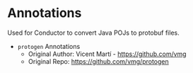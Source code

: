 # Annotations 
Used for Conductor to convert Java POJs to protobuf files.

- `protogen` Annotations
  - Original Author: Vicent Martí - https://github.com/vmg
  - Original Repo: https://github.com/vmg/protogen


